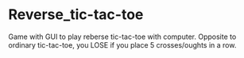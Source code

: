 # Reverse_tic-tac-toe

Game with GUI to play reberse tic-tac-toe with computer. Opposite to ordinary tic-tac-toe, you LOSE if you place 5 crosses/oughts in a row.
